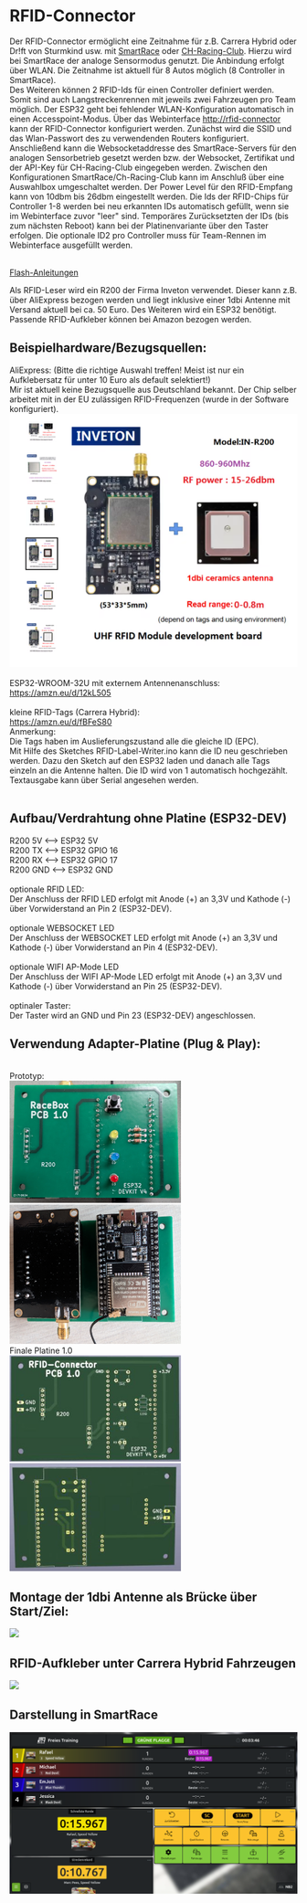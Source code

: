 # RFID-Connector

Der RFID-Connector ermöglicht eine Zeitnahme für z.B. Carrera Hybrid oder Dr!ft von Sturmkind usw. mit <a href="https://www.smartrace.de/">SmartRace</a> oder <a href="https://carrera-hybrid-racing-club.de/">CH-Racing-Club</a>. Hierzu wird bei SmartRace der analoge Sensormodus genutzt. Die Anbindung erfolgt über WLAN. Die Zeitnahme ist aktuell für 8 Autos möglich (8 Controller in SmartRace).<br>
Des Weiteren können 2 RFID-Ids für einen Controller definiert werden. Somit sind auch Langstreckenrennen mit jeweils zwei Fahrzeugen pro Team möglich.
Der ESP32 geht bei fehlender WLAN-Konfiguration automatisch in einen Accesspoint-Modus.
Über das Webinterface <a href="http://rfid-connector">http://rfid-connector</a> kann der RFID-Connector konfiguriert werden.
Zunächst wird die SSID und das Wlan-Passwort des zu verwendenden Routers konfiguriert. Anschließend kann die Websocketaddresse des SmartRace-Servers für den analogen Sensorbetrieb gesetzt werden bzw. der Websocket, Zertifikat und der API-Key für CH-Racing-Club eingegeben werden. Zwischen den Konfigurationen SmartRace/Ch-Racing-Club kann im Anschluß über eine Auswahlbox umgeschaltet werden.
Der Power Level für den RFID-Empfang kann von 10dbm bis 26dbm eingestellt werden.
Die Ids der RFID-Chips für Controller 1-8 werden bei neu erkannten IDs automatisch gefüllt, wenn sie im Webinterface zuvor "leer" sind. Temporäres Zurücksetzten der IDs (bis zum nächsten Reboot) kann bei der Platinenvariante über den Taster erfolgen.
Die optionale ID2 pro Controller muss für Team-Rennen im Webinterface ausgefüllt werden.<br><br>


<a href="./script-flasher/README.md">Flash-Anleitungen</a>

Als RFID-Leser wird ein R200 der Firma Inveton verwendet. Dieser kann z.B. über AliExpress bezogen werden und liegt inklusive einer 1dbi Antenne mit Versand aktuell bei ca. 50 Euro. 
Des Weiteren wird ein ESP32 benötigt.
Passende RFID-Aufkleber können bei Amazon bezogen werden.

## Beispielhardware/Bezugsquellen:

AliExpress: (Bitte die richtige Auswahl treffen! Meist ist nur ein Aufklebersatz für unter 10 Euro als default selektiert!)<br>
Mir ist aktuell keine Bezugsquelle aus Deutschland bekannt. Der Chip selber arbeitet mit in der EU zulässigen RFID-Frequenzen (wurde in der Software konfiguriert).
<img src="../images/Invelion_R200_1dbi.png"/>
<br><br>
ESP32-WROOM-32U mit externem Antennenanschluss:<br>
https://amzn.eu/d/12kL505
<br><br>
kleine RFID-Tags (Carrera Hybrid):<br>
https://amzn.eu/d/fBFeS80
<br>Anmerkung:<br>
Die Tags haben im Auslieferungszustand alle die gleiche ID (EPC).<br>
Mit Hilfe des Sketches RFID-Label-Writer.ino  kann die ID neu geschrieben werden. Dazu den Sketch auf den ESP32 laden und danach alle Tags einzeln an die Antenne halten. Die ID wird von 1 automatisch hochgezählt. Textausgabe kann über Serial angesehen werden.
<br><br>

## Aufbau/Verdrahtung ohne Platine (ESP32-DEV)
R200 5V <--> ESP32 5V<br>
R200 TX <--> ESP32 GPIO 16<br>
R200 RX <--> ESP32 GPIO 17<br>
R200 GND <--> ESP32 GND<br><br>
optionale RFID LED:<br> 
Der Anschluss der RFID LED erfolgt mit Anode (+) an 3,3V und Kathode (-) über Vorwiderstand an Pin 2 (ESP32-DEV).<br><br>
optionale WEBSOCKET LED<br>
Der Anschluss der WEBSOCKET LED erfolgt mit Anode (+) an 3,3V und Kathode (-) über Vorwiderstand an Pin 4 (ESP32-DEV).<br><br> 
optionale WIFI AP-Mode LED<br>
Der Anschluss der WIFI AP-Mode LED erfolgt mit Anode (+) an 3,3V und Kathode (-) über Vorwiderstand an Pin 25 (ESP32-DEV).<br><br>
optinaler Taster:<br>
Der Taster wird an GND und Pin 23 (ESP32-DEV) angeschlossen.<br>

## Verwendung Adapter-Platine (Plug & Play):<br>
<br>Prototyp:<br>
<img src="../images/RFID-Connector_Platine_vorne.jpg" width=300px/>
<img src="../images/RFID-Connector_Platine_hinten.jpg" width=300px/>
<br>Finale Platine 1.0<br>
<img src="../KiCad/RFID-Connector/RFID-Connector_Front.jpg" width=300px/><img src="../KiCad/RFID-Connector/RFID-Connector_Back.jpg" width=300px/>



## Montage der 1dbi Antenne als Brücke über Start/Ziel:

<img src="../images/Start_Ziel_Antenne.jpg"/>

## RFID-Aufkleber unter Carrera Hybrid Fahrzeugen
<img src="../images/Sensoren_Auto.jpg" height=200px/>

## Darstellung in SmartRace
<img src="../images/SmartRace.png"/>

